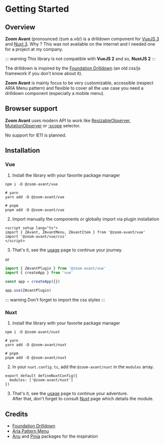 # Getting Started

## Overview

**Zoom Avant** (pronounced /zum a.vɑ̃/) is a drilldown component for [VueJS 3](https://vuejs.org/) and [Nuxt 3](https://v3.nuxtjs.org/). Why ? This was not available on the internet and I needed one for a project at my company.

::: warning
This library is not compatible with **VueJS 2** and so, **NuxtJS 2**
:::

The drilldown is inspired by the [Foundation Drilldown](https://get.foundation/sites/docs/drilldown-menu.html) (an old css/js framework if you don't know about it).

**Zoom Avant** is mainly focus to be very customizable, accessible (respect ARIA Menu pattern) and flexible to cover all the use case you need a drilldown component (especially a mobile menu).

## Browser support

**Zoom Avant** uses modern API to work like [ResizableObserver](https://developer.mozilla.org/en-US/docs/Web/API/ResizeObserver/ResizeObserver), [MutationObserver](https://developer.mozilla.org/en-US/docs/Web/API/MutationObserver) or [:scope](https://developer.mozilla.org/en-US/docs/Web/CSS/:scope) selector.

No support for IE11 is planned.

## Installation

### Vue

1. Install the library with your favorite package manager

```shell
npm i -D @zoom-avant/vue

# yarn
yarn add -D @zoom-avant/vue

# pnpm
pnpm add -D @zoom-avant/vue
```

2. Import manually the components or globally import via plugin installation

```vue
<script setup lang="ts">
import { ZAvant, ZAvantMenu, ZAvantItem } from '@zoom-avant/vue'
import '@zoom-avant/vue/css'
</script>
```

3. That's it, see the [usage](/guide/usage) page to continue your journey.

or

```ts
import { ZAvantPlugin } from '@zoom-avant/vue'
import { createApp } from 'vue'

const app = createApp({})

app.use(ZAvantPlugin)
```

::: warning
Don't forget to import the css styles
:::

### Nuxt

1. Install the library with your favorite package manager

```shell
npm i -D @zoom-avant/nuxt

# yarn
yarn add -D @zoom-avant/nuxt

# pnpm
pnpm add -D @zoom-avant/nuxt
```

2. In your `nuxt.config.ts`, add the `@zoom-avant/nuxt` in the `modules` array.

```ts{2}
export default defineNuxtConfig({
  modules: ['@zoom-avant/nuxt']
})
```

3. That's it, see the [usage](/guide/usage) page to continue your adventure.<br/>After that, don't forget to consult [Nuxt](/guide/nuxt) page which details the module.

## Credits

- [Foundation Drilldown](https://get.foundation/sites/docs/drilldown-menu.html)
- [Aria Pattern Menu](https://www.w3.org/WAI/ARIA/apg/patterns/menu/)
- [Anu](https://github.com/jd-solanki/anu) and [Pinia](https://github.com/vuejs/pinia) packages for the inspiration
